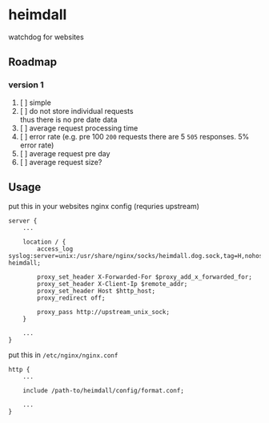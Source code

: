 # heimdall

watchdog for websites

## Roadmap

### version 1

1. [ ] simple
1. [ ] do not store individual requests\
        thus there is no pre date data
1. [ ] average request processing time
1. [ ] error rate (e.g. pre 100 `200` requests there are 5 `505` responses. 5% error rate)
1. [ ] average request pre day
1. [ ] average request size?

## Usage

put this in your websites nginx config (requries upstream)

```nginx
server {
    ...

    location / {
        access_log syslog:server=unix:/usr/share/nginx/socks/heimdall.dog.sock,tag=H,nohostname heimdall;

        proxy_set_header X-Forwarded-For $proxy_add_x_forwarded_for;
        proxy_set_header X-Client-Ip $remote_addr;
        proxy_set_header Host $http_host;
        proxy_redirect off;

        proxy_pass http://upstream_unix_sock;
    }

    ...
}
```

put this in `/etc/nginx/nginx.conf`

```nginx
http {
    ...

    include /path-to/heimdall/config/format.conf;

    ...
}
```
